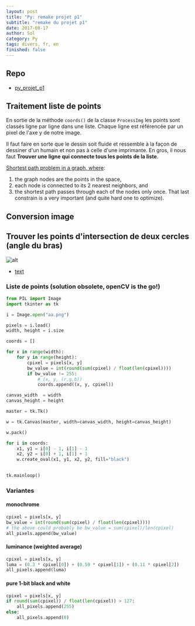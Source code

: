 ```yaml
---
layout: post
title: "Py: remake projet p1"
subtitle: "remake du projet p1"
date: 2017-08-17
author: Sol
category: Py
tags: divers, fr, en
finished: false
---
```


## Repo

* [py_projet_p1](https://github.com/RoscaS/py_projet_p1)

## Traitement liste de points

En sortie de la méthode `coords()` de la classe `ProcessImg` les points sont classés ligne par ligne dans une liste. Chaque ligne est référencée par un pixel de l'axe y de notre image. 

Il faut faire en sorte que le dessin soit fluide et ressemble à la façon de dessiner d'un humain et non pas à celle d'une imprimante.
En gros, il nous faut **Trouver une ligne qui connecte tous les points de la liste**.

[Shortest path problem in a graph, where](https://stackoverflow.com/questions/37742358/sorting-points-to-form-a-continuous-line):
1. the graph nodes are the points in the space, 
2. each node is connected to its 2 nearest neighbors, and 
3. the shortest path passes through each of the nodes only once. That last constrain is a very important (and quite hard one to optimize). 


## Conversion image

## Trouver les points d'intersection de deux cercles (angle du bras)

![alt](http://www.vb-helper.com/howto_circle_circle_intersection1.png)

* [text](https://stackoverflow.com/questions/3349125/circle-circle-intersection-points)





### Liste de points (solution obsolete, openCV is the go!)

```python
from PIL import Image
import tkinter as tk

i = Image.open("aa.png")

pixels = i.load()
width, height = i.size

coords = []

for x in range(width):
    for y in range(height):
        cpixel = pixels[x, y]
        bw_value = int(round(sum(cpixel) / float(len(cpixel))))
        if bw_value != 255:
            # (x, y, (r,g,b))
            coords.append((x, y, cpixel))

canvas_width  = width
canvas_height = height

master = tk.Tk()

w = tk.Canvas(master, width=canvas_width, height=canvas_height)

w.pack()

for i in coords:
    x1, y1 = i[0] - 1, i[1] - 1
    x2, y2 = i[0] + 1, i[1] + 1
    w.create_oval(x1, y1, x2, y2, fill="black")
    

tk.mainloop()
```

### Variantes

#### monochrome

```python
cpixel = pixels[x, y]
bw_value = int(round(sum(cpixel) / float(len(cpixel))))
# the above could probably be bw_value = sum(cpixel)/len(cpixel)
all_pixels.append(bw_value)
```

#### luminance (weighted average)

```python
cpixel = pixels[x, y]
luma = (0.3 * cpixel[0]) + (0.59 * cpixel[1]) + (0.11 * cpixel[2])
all_pixels.append(luma)
```

#### pure 1-bit black and white

```python
cpixel = pixels[x, y]
if round(sum(cpixel)) / float(len(cpixel)) > 127:
    all_pixels.append(255)
else:
    all_pixels.append(0)
```